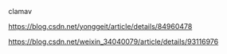 clamav



https://blog.csdn.net/yonggeit/article/details/84960478



https://blog.csdn.net/weixin_34040079/article/details/93116976